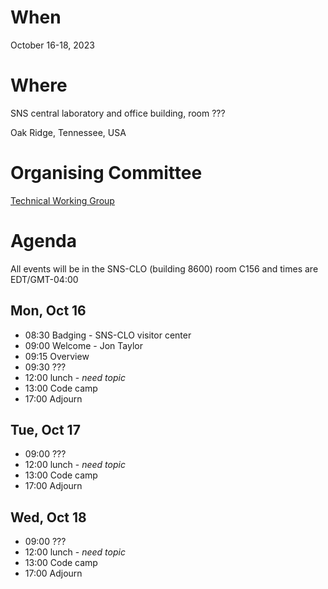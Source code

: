 When
====
October 16-18, 2023

Where
====
SNS central laboratory and office building, room ???

Oak Ridge, Tennessee, USA

Organising Committee
====================
[Technical Working Group](https://github.com/mantidproject/governance/tree/main/technical-working-group)

Agenda
======
All events will be in the SNS-CLO (building 8600) room C156 and times are EDT/GMT-04:00

Mon, Oct 16
-----------
* 08:30 Badging - SNS-CLO visitor center
* 09:00 Welcome - Jon Taylor
* 09:15 Overview
* 09:30 ???
* 12:00 lunch - *need topic*
* 13:00 Code camp
* 17:00 Adjourn

Tue, Oct 17
-----------
* 09:00 ???
* 12:00 lunch - *need topic*
* 13:00 Code camp
* 17:00 Adjourn

Wed, Oct 18
-----------
* 09:00 ???
* 12:00 lunch - *need topic*
* 13:00 Code camp
* 17:00 Adjourn
